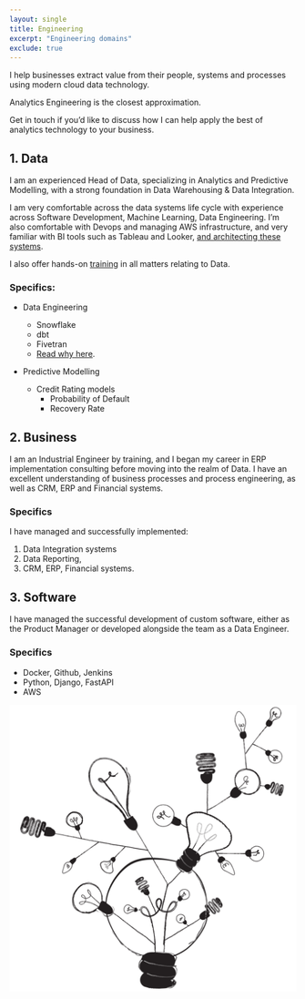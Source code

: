 ```yaml
---
layout: single
title: Engineering
excerpt: "Engineering domains"
exclude: true
---
```


I help businesses extract value from their people, systems and processes using modern cloud data technology. 

Analytics Engineering is the closest approximation. 

Get in touch if you’d like to discuss how I can help apply the best of analytics technology to your business.

## 1. Data

I am an experienced Head of Data, specializing in Analytics and Predictive Modelling, with a strong foundation in Data Warehousing & Data Integration. 

I am very comfortable across the data systems life cycle with experience across Software Development, Machine Learning, Data Engineering. I’m also comfortable with Devops and managing AWS infrastructure, and very familiar with BI tools such as Tableau and Looker, [and architecting these systems](https://groupby1.substack.com/p/data-as-a-utility-tool).

I also offer hands-on [training](/engineering/training/) in all matters relating to Data.

### Specifics:
* Data Engineering
    * Snowflake
    * dbt
    * Fivetran
    * [Read why here](https://groupby1.substack.com/p/data-as-a-utility-tool).

* Predictive Modelling
    * Credit Rating models
        * Probability of Default
        * Recovery Rate

## 2. Business

I am an Industrial Engineer by training, and I began my career in ERP implementation consulting before moving into the realm of Data. I have an excellent understanding of business processes and process engineering, as well as CRM, ERP and Financial systems.

### Specifics
I have managed and successfully implemented:
1. Data Integration systems
1. Data Reporting, 
1. CRM, ERP, Financial systems.


## 3. Software
I have managed the successful development of custom software, either as the Product Manager or developed alongside the team as a Data Engineer.

### Specifics
* Docker, Github, Jenkins
* Python, Django, FastAPI
* AWS

<img name="absurd.design" src="/assets/images/ad_idea.png" alt=""/>